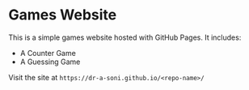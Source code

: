 # Games Website

This is a simple games website hosted with GitHub Pages. It includes:
- A Counter Game
- A Guessing Game

Visit the site at `https://dr-a-soni.github.io/<repo-name>/`
